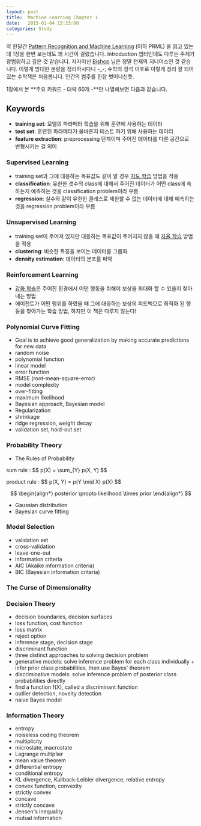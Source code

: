 ```yaml
---
layout: post
title:  Machine Learning Chapter 1
date:   2015-01-04 15:23:00
categories: Study
---
```


약 한달간 [Pattern Recognition and Machine Learning] (이하 PRML) 을 읽고 있는데 1장을 한번 보는데도 꽤 시간이 걸렸습니다.
Introduction 챕터인데도 다루는 주제가 광범위하고 깊은 것 같습니다. 저자이신 [Bishop] 님은 정말 천재의 지니어스인 것 같습니다.
이렇게 방대한 분량을 정리하시다니 -_-; 수학의 정석 이후로 이렇게 정리 잘 되어있는 수학책은 처음봅니다. 인간의 범주를 한참 벗어나신듯.

1장에서 본 **주요 키워드 - 대략 60개 -**만 나열해보면 다음과 같습니다.

## Keywords ##

  * **training set**: 모델의 파라메터 학습을 위해 훈련에 사용하는 데이터
  * **test set**: 훈련된 파라메터가 올바른지 테스트 하기 위해 사용하는 데이터
  * **feature extraction**: preprocessing 단계이며 주어진 데이터를 다른 공간으로 변형시키는 걸 의미

### Supervised Learning ###

* training set과 그에 대응하는 목표값도 같이 알 경우 [지도 학습] 방법을 적용
* **classification**: 유한한 갯수의 class에 대해서 주어진 데이터가 어떤 class에 속하는지 예측하는 것을 classification problem이라 부름
* **regression**: 실수와 같이 유한한 클래스로 제한할 수 없는 데이터에 대해 예측하는 것을 regression problem이라 부름
  
### Unsupervised Learning ###

* training set이 주어져 있지만 대응하는 목표값이 주어지지 않을 때 [자율 학습] 방법을 적용
* **clustering**: 비슷한 특징을 보이는 데이터를 그룹화
* **density estimation**: 데이터의 분포를 파악
  
### Reinforcement Learning ###

* [강화 학습]은 주어진 환경에서 어떤 행동을 취해야 보상을 최대화 할 수 있을지 찾아내는 방법
* 에이전트가 어떤 행위를 하였을 때 그에 대응하는 보상의 피드백으로 최적화 된 행동을 찾아가는 학습 방법, 하지만 이 책은 다루지 않는다!

### Polynomial Curve Fitting ###

* Goal is to achieve good generalization by making accurate predictions for new data
* random noise
* polynomial function
* linear model
* error function
* RMSE (root-mean-square-error)
* model complexity
* over-fitting
* maximum likelihood
* Bayesian approach, Bayesian model
* Regularization
* shrinkage
* ridge regression, weight decay
* validation set, hold-out set

### Probability Theory ###

 * The Rules of Probability

sum rule
: \$$ p(X) = \sum_{Y} p(X, Y) $$

product rule
: \$$ p(X, Y) = p(Y \mid X) p(X) $$

$$
\begin{align*}
 posterior \propto likelihood \times prior
\end{align*}
$$

 * Gaussian distribution
 * Bayesian curve fitting

### Model Selection ###

 * validation set
 * cross-validation
 * leave-one-out
 * information criteria
 * AIC (Akaike information criteria)
 * BIC (Bayesian information criteria)

### The Curse of Dimensionality ###

### Decision Theory ###

* decision boundaries, decision surfaces
* loss function, cost function
* loss matrix
* reject option
* inference stage, decision stage
* discriminant function
* three distinct approaches to solving decision problem
* generative models: solve inference problem for each class individually + infer prior class probabilities, then use Bayes' theorem
* discriminative models: solve inference problem of posterior class probabilities directly
* find a function f(X), called a discriminant function
* outlier detection, novelty detection
* naive Bayes model
 
### Information Theory ###
 
* entropy
* noiseless coding theorem
* multiplicity
* microstate, macrostate
* Lagrange multiplier
* mean value theorem
* differential entropy
* conditional entropy
* KL divergence, Kullback-Leibler divergence, relative entropy
* convex function, convexity
* strictly convex
* concave
* strictly concave
* Jensen's inequality
* mutual information

[Pattern Recognition and Machine Learning]: http://www.amazon.com/Pattern-Recognition-Learning-Information-Statistics/dp/0387310738
[Bishop]: http://en.wikipedia.org/wiki/Christopher_Bishop
[지도 학습]: http://ko.wikipedia.org/wiki/%EC%A7%80%EB%8F%84_%ED%95%99%EC%8A%B5
[자율 학습]: http://ko.wikipedia.org/wiki/%EC%9E%90%EC%9C%A8_%ED%95%99%EC%8A%B5_(%EA%B8%B0%EA%B3%84_%ED%95%99%EC%8A%B5)
[강화 학습]: http://ko.wikipedia.org/wiki/%EA%B0%95%ED%99%94_%ED%95%99%EC%8A%B5